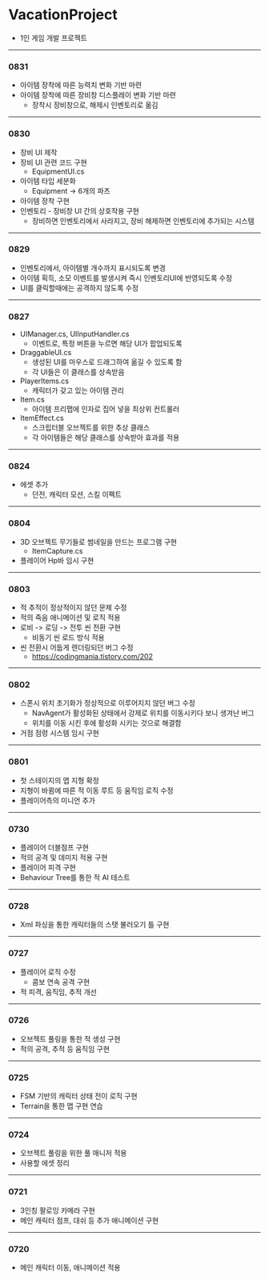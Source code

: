# VacationProject
- 1인 게임 개발 프로젝트
---

### 0831
- 아이템 장착에 따른 능력치 변화 기반 마련
- 아이템 장착에 따른 장비창 디스플레이 변화 기반 마련
   - 장착시 장비창으로, 해제시 인벤토리로 옮김
---

### 0830
- 장비 UI 제작
- 장비 UI 관련 코드 구현
   - EquipmentUI.cs
- 아이템 타입 세분화
   - Equipment -> 6개의 파츠
- 아이템 장착 구현
- 인벤토리 - 장비창 UI 간의 상호작용 구현
   - 장비하면 인벤토리에서 사라지고, 장비 해제하면 인벤토리에 추가되는 시스템
---

### 0829
- 인벤토리에서, 아이템별 개수까지 표시되도록 변경
- 아이템 획득, 소모 이벤트를 발생시켜 즉시 인벤토리UI에 반영되도록 수정
- UI를 클릭할때에는 공격하지 않도록 수정
---

### 0827
- UIManager.cs, UIInputHandler.cs
   - 이벤트로, 특정 버튼을 누르면 해당 UI가 팝업되도록
- DraggableUI.cs
   - 생성된 UI를 마우스로 드래그하여 옮길 수 있도록 함
   - 각 UI들은 이 클래스를 상속받음
- PlayerItems.cs
   - 캐릭터가 갖고 있는 아이템 관리
- Item.cs
   - 아이템 프리팹에 인자로 집어 넣을 최상위 컨트롤러
- ItemEffect.cs
   - 스크립터블 오브젝트를 위한 추상 클래스
   - 각 아이템들은 해당 클래스를 상속받아 효과를 적용
---

### 0824
- 에셋 추가
   - 던전, 캐릭터 모션, 스킬 이펙트
---

### 0804
- 3D 오브젝트 무기들로 썸네일을 만드는 프로그램 구현
   - ItemCapture.cs
- 플레이어 Hp바 임시 구현
---

### 0803
- 적 추적이 정상적이지 않던 문제 수정
- 적의 죽음 애니메이션 및 로직 적용
- 로비 -> 로딩 -> 전투 씬 전환 구현
   - 비동기 씬 로드 방식 적용
- 씬 전환시 어둡게 렌더링되던 버그 수정
   - https://codingmania.tistory.com/202
---

### 0802
- 스폰시 위치 초기화가 정상적으로 이루어지지 않던 버그 수정
   - NavAgent가 활성화된 상태에서 강제로 위치를 이동시키다 보니 생겨난 버그
   - 위치를 이동 시킨 후에 활성화 시키는 것으로 해결함
- 거점 점령 시스템 임시 구현
---

### 0801
- 첫 스테이지의 맵 지형 확정
- 지형이 바뀜에 따른 적 이동 루트 등 움직임 로직 수정
- 플레이어측의 미니언 추가
---

### 0730
- 플레이어 더블점프 구현
- 적의 공격 및 데미지 적용 구현
- 플레이어 피격 구현
- Behaviour Tree를 통한 적 AI 테스트
---

### 0728
- Xml 파싱을 통한 캐릭터들의 스탯 불러오기 틀 구현
---

### 0727
- 플레이어 로직 수정
   - 콤보 연속 공격 구현
- 적 피격, 움직임, 추적 개선
---

### 0726
- 오브젝트 풀링을 통한 적 생성 구현
- 적의 공격, 추적 등 움직임 구현
---

### 0725
- FSM 기반의 캐릭터 상태 전이 로직 구현
- Terrain을 통한 맵 구현 연습
---

### 0724
- 오브젝트 풀링을 위한 풀 매니저 적용
- 사용할 에셋 정리
---

### 0721
- 3인칭 팔로잉 카메라 구현
- 메인 캐릭터 점프, 대쉬 등 추가 애니메이션 구현
---

### 0720
- 메인 캐릭터 이동, 애니메이션 적용
